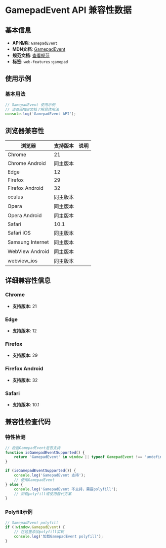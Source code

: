 # GamepadEvent API 兼容性数据

## 基本信息

- **API名称**: `GamepadEvent`
- **MDN文档**: [GamepadEvent](https://developer.mozilla.org/docs/Web/API/GamepadEvent)
- **规范文档**: [查看规范](https://w3c.github.io/gamepad/#gamepadevent-interface)
- **标签**: `web-features:gamepad`

## 使用示例

### 基本用法

```javascript
// GamepadEvent 使用示例
// 请查阅MDN文档了解具体用法
console.log('GamepadEvent API');
```

## 浏览器兼容性

| 浏览器 | 支持版本 | 说明 |
|--------|----------|------|
| Chrome | 21 |  |
| Chrome Android | 同主版本 |  |
| Edge | 12 |  |
| Firefox | 29 |  |
| Firefox Android | 32 |  |
| oculus | 同主版本 |  |
| Opera | 同主版本 |  |
| Opera Android | 同主版本 |  |
| Safari | 10.1 |  |
| Safari iOS | 同主版本 |  |
| Samsung Internet | 同主版本 |  |
| WebView Android | 同主版本 |  |
| webview_ios | 同主版本 |  |

## 详细兼容性信息

### Chrome

- **支持版本**: 21

### Edge

- **支持版本**: 12

### Firefox

- **支持版本**: 29

### Firefox Android

- **支持版本**: 32

### Safari

- **支持版本**: 10.1

## 兼容性检查代码

### 特性检测

```javascript
// 检查GamepadEvent是否支持
function isGamepadEventSupported() {
    return 'GamepadEvent' in window || typeof GamepadEvent !== 'undefined';
}

if (isGamepadEventSupported()) {
    console.log('GamepadEvent 支持');
    // 使用GamepadEvent
} else {
    console.log('GamepadEvent 不支持，需要polyfill');
    // 加载polyfill或使用替代方案
}
```

### Polyfill示例

```javascript
// GamepadEvent polyfill
if (!window.GamepadEvent) {
    // 在这里添加polyfill实现
    console.log('加载GamepadEvent polyfill');
}
```

